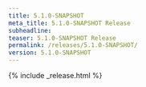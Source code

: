 ```yaml
---
title: 5.1.0-SNAPSHOT
meta_title: 5.1.0-SNAPSHOT Release
subheadline: 
teaser: 5.1.0-SNAPSHOT Release
permalink: /releases/5.1.0-SNAPSHOT/
version: 5.1.0-SNAPSHOT
---
```


{% include _release.html %}
